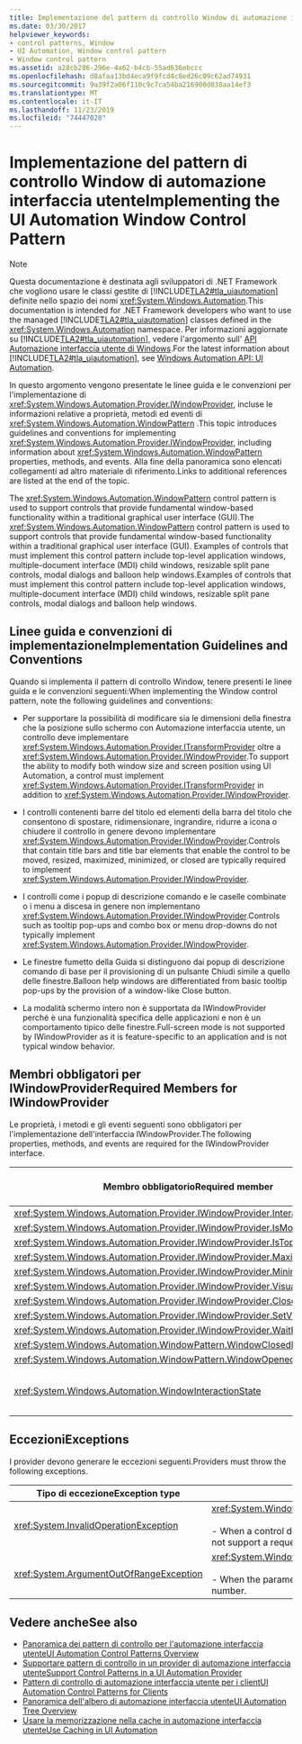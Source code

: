```yaml
---
title: Implementazione del pattern di controllo Window di automazione interfaccia utente
ms.date: 03/30/2017
helpviewer_keywords:
- control patterns, Window
- UI Automation, Window control pattern
- Window control pattern
ms.assetid: a28cb286-296e-4a62-b4cb-55ad636ebccc
ms.openlocfilehash: d8afaa13bd4eca9f9fcd4c8ed26c09c62ad74931
ms.sourcegitcommit: 9a39f2a06f110c9c7ca54ba216900d038aa14ef3
ms.translationtype: MT
ms.contentlocale: it-IT
ms.lasthandoff: 11/23/2019
ms.locfileid: "74447028"
---
```

# <a name="implementing-the-ui-automation-window-control-pattern"></a><span data-ttu-id="9fed7-102">Implementazione del pattern di controllo Window di automazione interfaccia utente</span><span class="sxs-lookup"><span data-stu-id="9fed7-102">Implementing the UI Automation Window Control Pattern</span></span>
> [!NOTE]
> <span data-ttu-id="9fed7-103">Questa documentazione è destinata agli sviluppatori di .NET Framework che vogliono usare le classi gestite di [!INCLUDE[TLA2#tla_uiautomation](../../../includes/tla2sharptla-uiautomation-md.md)] definite nello spazio dei nomi <xref:System.Windows.Automation>.</span><span class="sxs-lookup"><span data-stu-id="9fed7-103">This documentation is intended for .NET Framework developers who want to use the managed [!INCLUDE[TLA2#tla_uiautomation](../../../includes/tla2sharptla-uiautomation-md.md)] classes defined in the <xref:System.Windows.Automation> namespace.</span></span> <span data-ttu-id="9fed7-104">Per informazioni aggiornate su [!INCLUDE[TLA2#tla_uiautomation](../../../includes/tla2sharptla-uiautomation-md.md)], vedere l'argomento sull' [API Automazione interfaccia utente di Windows](/windows/win32/winauto/entry-uiauto-win32).</span><span class="sxs-lookup"><span data-stu-id="9fed7-104">For the latest information about [!INCLUDE[TLA2#tla_uiautomation](../../../includes/tla2sharptla-uiautomation-md.md)], see [Windows Automation API: UI Automation](/windows/win32/winauto/entry-uiauto-win32).</span></span>  
  
 <span data-ttu-id="9fed7-105">In questo argomento vengono presentate le linee guida e le convenzioni per l'implementazione di <xref:System.Windows.Automation.Provider.IWindowProvider>, incluse le informazioni relative a proprietà, metodi ed eventi di <xref:System.Windows.Automation.WindowPattern> .</span><span class="sxs-lookup"><span data-stu-id="9fed7-105">This topic introduces guidelines and conventions for implementing <xref:System.Windows.Automation.Provider.IWindowProvider>, including information about <xref:System.Windows.Automation.WindowPattern> properties, methods, and events.</span></span> <span data-ttu-id="9fed7-106">Alla fine della panoramica sono elencati collegamenti ad altro materiale di riferimento.</span><span class="sxs-lookup"><span data-stu-id="9fed7-106">Links to additional references are listed at the end of the topic.</span></span>  
  
 <span data-ttu-id="9fed7-107">The <xref:System.Windows.Automation.WindowPattern> control pattern is used to support controls that provide fundamental window-based functionality within a traditional graphical user interface (GUI).</span><span class="sxs-lookup"><span data-stu-id="9fed7-107">The <xref:System.Windows.Automation.WindowPattern> control pattern is used to support controls that provide fundamental window-based functionality within a traditional graphical user interface (GUI).</span></span> <span data-ttu-id="9fed7-108">Examples of controls that must implement this control pattern include top-level application windows, multiple-document interface (MDI) child windows, resizable split pane controls, modal dialogs and balloon help windows.</span><span class="sxs-lookup"><span data-stu-id="9fed7-108">Examples of controls that must implement this control pattern include top-level application windows, multiple-document interface (MDI) child windows, resizable split pane controls, modal dialogs and balloon help windows.</span></span>  
  
<a name="Implementation_Guidelines_and_Conventions"></a>   
## <a name="implementation-guidelines-and-conventions"></a><span data-ttu-id="9fed7-109">Linee guida e convenzioni di implementazione</span><span class="sxs-lookup"><span data-stu-id="9fed7-109">Implementation Guidelines and Conventions</span></span>  
 <span data-ttu-id="9fed7-110">Quando si implementa il pattern di controllo Window, tenere presenti le linee guida e le convenzioni seguenti:</span><span class="sxs-lookup"><span data-stu-id="9fed7-110">When implementing the Window control pattern, note the following guidelines and conventions:</span></span>  
  
- <span data-ttu-id="9fed7-111">Per supportare la possibilità di modificare sia le dimensioni della finestra che la posizione sullo schermo con Automazione interfaccia utente, un controllo deve implementare <xref:System.Windows.Automation.Provider.ITransformProvider> oltre a <xref:System.Windows.Automation.Provider.IWindowProvider>.</span><span class="sxs-lookup"><span data-stu-id="9fed7-111">To support the ability to modify both window size and screen position using UI Automation, a control must implement <xref:System.Windows.Automation.Provider.ITransformProvider> in addition to <xref:System.Windows.Automation.Provider.IWindowProvider>.</span></span>  
  
- <span data-ttu-id="9fed7-112">I controlli contenenti barre del titolo ed elementi della barra del titolo che consentono di spostare, ridimensionare, ingrandire, ridurre a icona o chiudere il controllo in genere devono implementare <xref:System.Windows.Automation.Provider.IWindowProvider>.</span><span class="sxs-lookup"><span data-stu-id="9fed7-112">Controls that contain title bars and title bar elements that enable the control to be moved, resized, maximized, minimized, or closed are typically required to implement <xref:System.Windows.Automation.Provider.IWindowProvider>.</span></span>  
  
- <span data-ttu-id="9fed7-113">I controlli come i popup di descrizione comando e le caselle combinate o i menu a discesa in genere non implementano <xref:System.Windows.Automation.Provider.IWindowProvider>.</span><span class="sxs-lookup"><span data-stu-id="9fed7-113">Controls such as tooltip pop-ups and combo box or menu drop-downs do not typically implement <xref:System.Windows.Automation.Provider.IWindowProvider>.</span></span>  
  
- <span data-ttu-id="9fed7-114">Le finestre fumetto della Guida si distinguono dai popup di descrizione comando di base per il provisioning di un pulsante Chiudi simile a quello delle finestre.</span><span class="sxs-lookup"><span data-stu-id="9fed7-114">Balloon help windows are differentiated from basic tooltip pop-ups by the provision of a window-like Close button.</span></span>  
  
- <span data-ttu-id="9fed7-115">La modalità schermo intero non è supportata da IWindowProvider perché è una funzionalità specifica delle applicazioni e non è un comportamento tipico delle finestre.</span><span class="sxs-lookup"><span data-stu-id="9fed7-115">Full-screen mode is not supported by IWindowProvider as it is feature-specific to an application and is not typical window behavior.</span></span>  
  
<a name="Required_Members_for_IWindowProvider"></a>   
## <a name="required-members-for-iwindowprovider"></a><span data-ttu-id="9fed7-116">Membri obbligatori per IWindowProvider</span><span class="sxs-lookup"><span data-stu-id="9fed7-116">Required Members for IWindowProvider</span></span>  
 <span data-ttu-id="9fed7-117">Le proprietà, i metodi e gli eventi seguenti sono obbligatori per l'implementazione dell'interfaccia IWindowProvider.</span><span class="sxs-lookup"><span data-stu-id="9fed7-117">The following properties, methods, and events are required for the IWindowProvider interface.</span></span>  
  
|<span data-ttu-id="9fed7-118">Membro obbligatorio</span><span class="sxs-lookup"><span data-stu-id="9fed7-118">Required member</span></span>|<span data-ttu-id="9fed7-119">Tipo di membro</span><span class="sxs-lookup"><span data-stu-id="9fed7-119">Member type</span></span>|<span data-ttu-id="9fed7-120">Note</span><span class="sxs-lookup"><span data-stu-id="9fed7-120">Notes</span></span>|  
|---------------------|-----------------|-----------|  
|<xref:System.Windows.Automation.Provider.IWindowProvider.InteractionState%2A>|<span data-ttu-id="9fed7-121">proprietà</span><span class="sxs-lookup"><span data-stu-id="9fed7-121">Property</span></span>|<span data-ttu-id="9fed7-122">Nessuno</span><span class="sxs-lookup"><span data-stu-id="9fed7-122">None</span></span>|  
|<xref:System.Windows.Automation.Provider.IWindowProvider.IsModal%2A>|<span data-ttu-id="9fed7-123">proprietà</span><span class="sxs-lookup"><span data-stu-id="9fed7-123">Property</span></span>|<span data-ttu-id="9fed7-124">Nessuno</span><span class="sxs-lookup"><span data-stu-id="9fed7-124">None</span></span>|  
|<xref:System.Windows.Automation.Provider.IWindowProvider.IsTopmost%2A>|<span data-ttu-id="9fed7-125">proprietà</span><span class="sxs-lookup"><span data-stu-id="9fed7-125">Property</span></span>|<span data-ttu-id="9fed7-126">Nessuno</span><span class="sxs-lookup"><span data-stu-id="9fed7-126">None</span></span>|  
|<xref:System.Windows.Automation.Provider.IWindowProvider.Maximizable%2A>|<span data-ttu-id="9fed7-127">proprietà</span><span class="sxs-lookup"><span data-stu-id="9fed7-127">Property</span></span>|<span data-ttu-id="9fed7-128">Nessuno</span><span class="sxs-lookup"><span data-stu-id="9fed7-128">None</span></span>|  
|<xref:System.Windows.Automation.Provider.IWindowProvider.Minimizable%2A>|<span data-ttu-id="9fed7-129">proprietà</span><span class="sxs-lookup"><span data-stu-id="9fed7-129">Property</span></span>|<span data-ttu-id="9fed7-130">Nessuno</span><span class="sxs-lookup"><span data-stu-id="9fed7-130">None</span></span>|  
|<xref:System.Windows.Automation.Provider.IWindowProvider.VisualState%2A>|<span data-ttu-id="9fed7-131">proprietà</span><span class="sxs-lookup"><span data-stu-id="9fed7-131">Property</span></span>|<span data-ttu-id="9fed7-132">Nessuno</span><span class="sxs-lookup"><span data-stu-id="9fed7-132">None</span></span>|  
|<xref:System.Windows.Automation.Provider.IWindowProvider.Close%2A>|<span data-ttu-id="9fed7-133">Metodo</span><span class="sxs-lookup"><span data-stu-id="9fed7-133">Method</span></span>|<span data-ttu-id="9fed7-134">Nessuno</span><span class="sxs-lookup"><span data-stu-id="9fed7-134">None</span></span>|  
|<xref:System.Windows.Automation.Provider.IWindowProvider.SetVisualState%2A>|<span data-ttu-id="9fed7-135">Metodo</span><span class="sxs-lookup"><span data-stu-id="9fed7-135">Method</span></span>|<span data-ttu-id="9fed7-136">Nessuno</span><span class="sxs-lookup"><span data-stu-id="9fed7-136">None</span></span>|  
|<xref:System.Windows.Automation.Provider.IWindowProvider.WaitForInputIdle%2A>|<span data-ttu-id="9fed7-137">Metodo</span><span class="sxs-lookup"><span data-stu-id="9fed7-137">Method</span></span>|<span data-ttu-id="9fed7-138">Nessuno</span><span class="sxs-lookup"><span data-stu-id="9fed7-138">None</span></span>|  
|<xref:System.Windows.Automation.WindowPattern.WindowClosedEvent>|<span data-ttu-id="9fed7-139">event</span><span class="sxs-lookup"><span data-stu-id="9fed7-139">Event</span></span>|<span data-ttu-id="9fed7-140">Nessuno</span><span class="sxs-lookup"><span data-stu-id="9fed7-140">None</span></span>|  
|<xref:System.Windows.Automation.WindowPattern.WindowOpenedEvent>|<span data-ttu-id="9fed7-141">event</span><span class="sxs-lookup"><span data-stu-id="9fed7-141">Event</span></span>|<span data-ttu-id="9fed7-142">Nessuno</span><span class="sxs-lookup"><span data-stu-id="9fed7-142">None</span></span>|  
|<xref:System.Windows.Automation.WindowInteractionState>|<span data-ttu-id="9fed7-143">event</span><span class="sxs-lookup"><span data-stu-id="9fed7-143">Event</span></span>|<span data-ttu-id="9fed7-144">Non è garantito che sia <xref:System.Windows.Automation.WindowInteractionState.ReadyForUserInteraction></span><span class="sxs-lookup"><span data-stu-id="9fed7-144">Is not guaranteed to be <xref:System.Windows.Automation.WindowInteractionState.ReadyForUserInteraction></span></span>|  
  
<a name="Exceptions"></a>   
## <a name="exceptions"></a><span data-ttu-id="9fed7-145">Eccezioni</span><span class="sxs-lookup"><span data-stu-id="9fed7-145">Exceptions</span></span>  
 <span data-ttu-id="9fed7-146">I provider devono generare le eccezioni seguenti.</span><span class="sxs-lookup"><span data-stu-id="9fed7-146">Providers must throw the following exceptions.</span></span>  
  
|<span data-ttu-id="9fed7-147">Tipo di eccezione</span><span class="sxs-lookup"><span data-stu-id="9fed7-147">Exception type</span></span>|<span data-ttu-id="9fed7-148">Condizione</span><span class="sxs-lookup"><span data-stu-id="9fed7-148">Condition</span></span>|  
|--------------------|---------------|  
|<xref:System.InvalidOperationException>|<xref:System.Windows.Automation.Provider.IWindowProvider.SetVisualState%2A><br /><br /> <span data-ttu-id="9fed7-149">-   When a control does not support a requested behavior.</span><span class="sxs-lookup"><span data-stu-id="9fed7-149">-   When a control does not support a requested behavior.</span></span>|  
|<xref:System.ArgumentOutOfRangeException>|<xref:System.Windows.Automation.Provider.IWindowProvider.WaitForInputIdle%2A><br /><br /> <span data-ttu-id="9fed7-150">-   When the parameter is not a valid number.</span><span class="sxs-lookup"><span data-stu-id="9fed7-150">-   When the parameter is not a valid number.</span></span>|  
  
## <a name="see-also"></a><span data-ttu-id="9fed7-151">Vedere anche</span><span class="sxs-lookup"><span data-stu-id="9fed7-151">See also</span></span>

- [<span data-ttu-id="9fed7-152">Panoramica dei pattern di controllo per l'automazione interfaccia utente</span><span class="sxs-lookup"><span data-stu-id="9fed7-152">UI Automation Control Patterns Overview</span></span>](ui-automation-control-patterns-overview.md)
- [<span data-ttu-id="9fed7-153">Supportare pattern di controllo in un provider di automazione interfaccia utente</span><span class="sxs-lookup"><span data-stu-id="9fed7-153">Support Control Patterns in a UI Automation Provider</span></span>](support-control-patterns-in-a-ui-automation-provider.md)
- [<span data-ttu-id="9fed7-154">Pattern di controllo di automazione interfaccia utente per i client</span><span class="sxs-lookup"><span data-stu-id="9fed7-154">UI Automation Control Patterns for Clients</span></span>](ui-automation-control-patterns-for-clients.md)
- [<span data-ttu-id="9fed7-155">Panoramica dell'albero di automazione interfaccia utente</span><span class="sxs-lookup"><span data-stu-id="9fed7-155">UI Automation Tree Overview</span></span>](ui-automation-tree-overview.md)
- [<span data-ttu-id="9fed7-156">Usare la memorizzazione nella cache in automazione interfaccia utente</span><span class="sxs-lookup"><span data-stu-id="9fed7-156">Use Caching in UI Automation</span></span>](use-caching-in-ui-automation.md)
